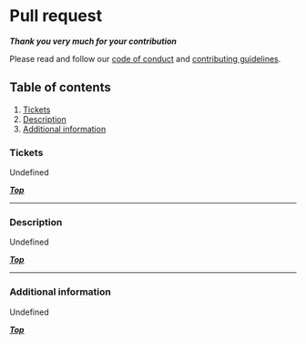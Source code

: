 # Pull request

***Thank you very much for your contribution***

Please read and follow our [code of conduct](../code-of-conduct.md) and [contributing guidelines](../contributing.md).

## Table of contents

1. [Tickets](#tickets)
2. [Description](#description)
3. [Additional information](#additional-information)

### Tickets

<!-- Provide related issue tickets | Optional -->

Undefined

***[Top](#pull-request)***

---

### Description

<!-- Provide a concise and clear description | Required -->

Undefined

***[Top](#pull-request)***

---

### Additional information

<!-- Provide related features or enhancements, relevant changes, suggestions, etc. | Optional -->

Undefined

***[Top](#pull-request)***
